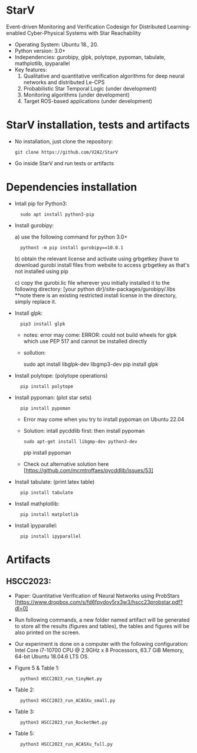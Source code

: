 # StarV
Event-driven Monitoring and Verification Codesign for Distributed Learning-enabled Cyber-Physical Systems with Star Reachability
 - Operating System: Ubuntu 18., 20.
 - Python version: 3.0+
 - Independencies: gurobipy, glpk, polytope, pypoman, tabulate, mathplotlib, ipyparallel
 - Key features: 
    1) Qualitative and quantitative verification algorithms for deep neural networks and distributed Le-CPS 
    2) Probabilistic Star Temporal Logic (under development)
    3) Monitoring algorithms (under development)
    4) Target ROS-based applications (under development)
 
 
# StarV installation, tests and artifacts

  - No installation, just clone the repository:
  
        git clone https://github.com/V2A2/StarV
        
  - Go inside StarV and run tests or artifacts
 
# Dependencies installation

- Intall pip for Python3:

        sudo apt install python3-pip
 
- Install gurobipy: 
  
    a) use the following command for python 3.0+
  
        python3 -m pip install gurobipy==10.0.1
    
    b) obtain the relevant license and activate using grbgetkey (have to download gurobi install files from website to access    grbgetkey as that's not installed using pip
    
    c) copy the gurobi.lic file wherever you initially installed it to the following directory: [your python dir]/site-packages/gurobipy/.libs **note there is an existing restricted install license in the directory, simply replace it.
    
- Install glpk: 
   
        pip3 install glpk
	
  * notes: error may come: ERROR: could not build wheels for glpk which use PEP 517 and cannot be installed directly
  * sollution:
  
	sudo apt install libglpk-dev libgmp3-dev
	pip install glpk
   
- Install polytope: (polytope operations)
        
        pip install polytope
   
- Install pypoman: (plot star sets) 
   
        pip install pypoman

  * Error may come when you try to install pypoman on Ubuntu 22.04
  * Solution: intall pycddlib first: then install pypoman
  
        sudo apt-get install libgmp-dev python3-dev
	pip install pypoman
	
  * Check out alternative solution here [https://github.com/mcmtroffaes/pycddlib/issues/53]
     
- Install tabulate: (print latex table)

        pip install tabulate
        
- Install mathplotlib: 

        pip install matplotlib

- Install ipyparallel:

        pip install ipyparallel
        
        
        
# Artifacts 

## HSCC2023: 

- Paper: Quantitative Verification of Neural Networks using ProbStars [https://www.dropbox.com/s/fd6fpydoy5rx3w3/hscc23probstar.pdf?dl=0]

- Run following commands, a new folder named artifact will be generated to store all the results (figures and tables), the tables and figures will be also printed on the screen. 

- Our experiment is done on a computer with the following configuration: Intel Core i7-10700 CPU @ 2.9GHz x 8 Processors, 63.7 GiB Memory, 64-bit Ubuntu 18.04.6 LTS OS. 

- Figure 5 & Table 1:
   
        python3 HSCC2023_run_tinyNet.py
        
- Table 2: 

        python3 HSCC2023_run_ACASXu_small.py
        
- Table 3: 
      
        python3 HSCC2023_run_RocketNet.py
        
- Table 5:

        python3 HSCC2023_run_ACASXu_full.py
